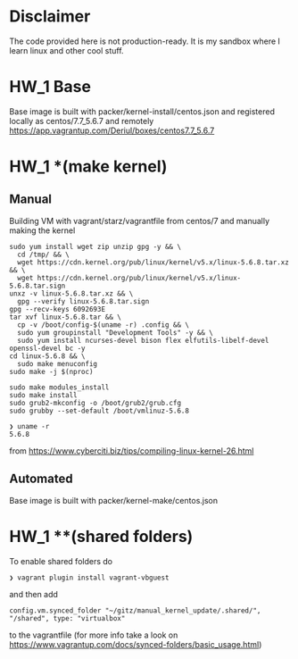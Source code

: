 # **Disclaimer**
The code provided here is not production-ready. It is my sandbox where I learn linux and other cool stuff.

# **HW_1 Base**
Base image is built with packer/kernel-install/centos.json and registered
locally as centos/7.7_5.6.7
and remotely https://app.vagrantup.com/Deriul/boxes/centos7.7_5.6.7

# **HW_1 \*(make kernel)**
## **Manual**
Building VM with vagrant/starz/vagrantfile from centos/7 and manually making the kernel
```
sudo yum install wget zip unzip gpg -y && \
  cd /tmp/ && \
  wget https://cdn.kernel.org/pub/linux/kernel/v5.x/linux-5.6.8.tar.xz && \
  wget https://cdn.kernel.org/pub/linux/kernel/v5.x/linux-5.6.8.tar.sign
unxz -v linux-5.6.8.tar.xz && \
  gpg --verify linux-5.6.8.tar.sign
gpg --recv-keys 6092693E
tar xvf linux-5.6.8.tar && \
  cp -v /boot/config-$(uname -r) .config && \
  sudo yum groupinstall "Development Tools" -y && \
  sudo yum install ncurses-devel bison flex elfutils-libelf-devel openssl-devel bc -y
cd linux-5.6.8 && \
  sudo make menuconfig
sudo make -j $(nproc)
```
```
sudo make modules_install 
sudo make install
sudo grub2-mkconfig -o /boot/grub2/grub.cfg
sudo grubby --set-default /boot/vmlinuz-5.6.8
```
```
❯ uname -r
5.6.8
```
from https://www.cyberciti.biz/tips/compiling-linux-kernel-26.html

## **Automated**
Base image is built with packer/kernel-make/centos.json

# **HW_1 \**(shared folders)**
To enable shared folders do
```
❯ vagrant plugin install vagrant-vbguest
```
and then add
```
config.vm.synced_folder "~/gitz/manual_kernel_update/.shared/", "/shared", type: "virtualbox"
```
to the vagrantfile (for more info take a look on https://www.vagrantup.com/docs/synced-folders/basic_usage.html)
